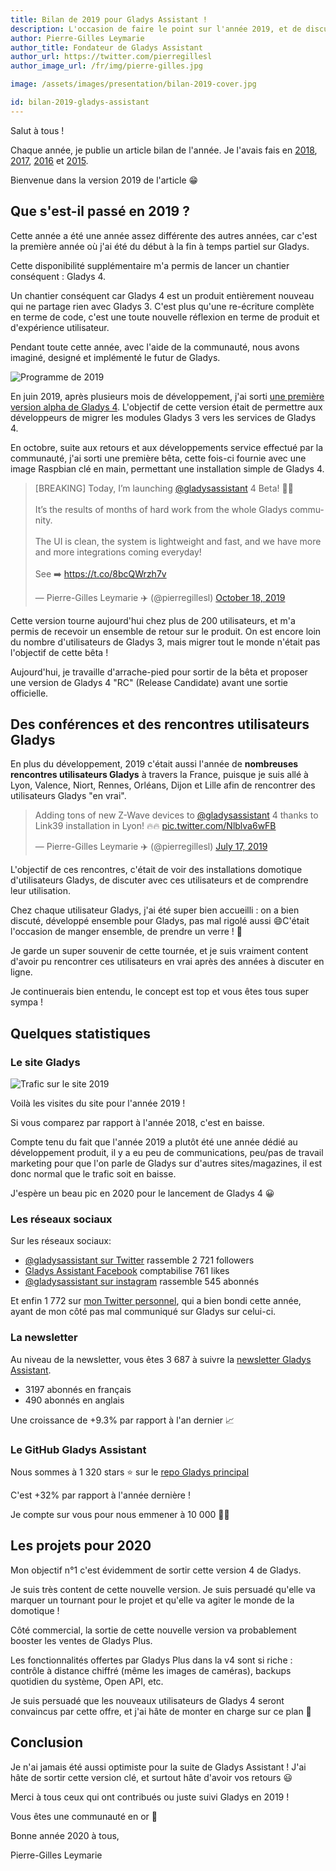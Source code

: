 ```yaml
---
title: Bilan de 2019 pour Gladys Assistant !
description: L'occasion de faire le point sur l'année 2019, et de discuter des projets pour 2020.
author: Pierre-Gilles Leymarie
author_title: Fondateur de Gladys Assistant
author_url: https://twitter.com/pierregillesl
author_image_url: /fr/img/pierre-gilles.jpg

image: /assets/images/presentation/bilan-2019-cover.jpg

id: bilan-2019-gladys-assistant
---
```


Salut à tous !

Chaque année, je publie un article bilan de l'année. Je l'avais fais en [2018](/fr/article/bilan-2018-pour-gladys-assistant), [2017](/fr/article/bilan-gladys-2017), [2016](/fr/article/bilan-annee-2016) et [2015](/fr/article/bilan-2015-et-projets-pour-2016).

Bienvenue dans la version 2019 de l'article 😁

<!--truncate-->

## Que s'est-il passé en 2019 ?

Cette année a été une année assez différente des autres années, car c'est la première année où j'ai été du début à la fin à temps partiel sur Gladys.

Cette disponibilité supplémentaire m'a permis de lancer un chantier conséquent : Gladys 4.

Un chantier conséquent car Gladys 4 est un produit entièrement nouveau qui ne partage rien avec Gladys 3. C'est plus qu'une re-écriture complète en terme de code, c'est une toute nouvelle réflexion en terme de produit et d'expérience utilisateur.

Pendant toute cette année, avec l'aide de la communauté, nous avons imaginé, designé et implémenté le futur de Gladys.

![Programme de 2019](/fr/img/articles/bilan-2019/2019-schedule.png)

En juin 2019, après plusieurs mois de développement, j'ai sorti [une première version alpha de Gladys 4](/fr/article/premiere-alpha-gladys-4). L'objectif de cette version était de permettre aux développeurs de migrer les modules Gladys 3 vers les services de Gladys 4.

En octobre, suite aux retours et aux développements service effectué par la communauté, j'ai sorti une première bêta, cette fois-ci fournie avec une image Raspbian clé en main, permettant une installation simple de Gladys 4.

<blockquote class="twitter-tweet"><p lang="en" dir="ltr">[BREAKING] Today, I’m launching <a href="https://twitter.com/gladysassistant?ref_src=twsrc%5Etfw">@gladysassistant</a> 4 Beta! 🚀🚀<br/><br/>It’s the results of months of hard work from the whole Gladys community.<br/><br/>The UI is clean, the system is lightweight and fast, and we have more and more integrations coming everyday!<br/><br/>See ➡️ <a href="https://t.co/8bcQWrzh7v">https://t.co/8bcQWrzh7v</a></p>&mdash; Pierre-Gilles Leymarie ✈️ (@pierregillesl) <a href="https://twitter.com/pierregillesl/status/1185254263309635585?ref_src=twsrc%5Etfw">October 18, 2019</a></blockquote> <script async src="https://platform.twitter.com/widgets.js" charset="utf-8"></script>

Cette version tourne aujourd'hui chez plus de 200 utilisateurs, et m'a permis de recevoir un ensemble de retour sur le produit. On est encore loin du nombre d'utilisateurs de Gladys 3, mais migrer tout le monde n'était pas l'objectif de cette bêta !

Aujourd'hui, je travaille d'arrache-pied pour sortir de la bêta et proposer une version de Gladys 4 "RC" (Release Candidate) avant une sortie officielle.

## Des conférences et des rencontres utilisateurs Gladys

En plus du développement, 2019 c'était aussi l'année de **nombreuses rencontres utilisateurs Gladys** à travers la France, puisque je suis allé à Lyon, Valence, Niort, Rennes, Orléans, Dijon et Lille afin de rencontrer des utilisateurs Gladys "en vrai".

<blockquote class="twitter-tweet"><p lang="en" dir="ltr">Adding tons of new Z-Wave devices to <a href="https://twitter.com/gladysassistant?ref_src=twsrc%5Etfw">@gladysassistant</a> 4 thanks to Link39 installation in Lyon! 🔥🔥 <a href="https://t.co/Nlblva6wFB">pic.twitter.com/Nlblva6wFB</a></p>&mdash; Pierre-Gilles Leymarie ✈️ (@pierregillesl) <a href="https://twitter.com/pierregillesl/status/1151594985717948416?ref_src=twsrc%5Etfw">July 17, 2019</a></blockquote> <script async src="https://platform.twitter.com/widgets.js" charset="utf-8"></script>

L'objectif de ces rencontres, c'était de voir des installations domotique d'utilisateurs Gladys, de discuter avec ces utilisateurs et de comprendre leur utilisation.

Chez chaque utilisateur Gladys, j'ai été super bien accueilli : on a bien discuté, développé ensemble pour Gladys, pas mal rigolé aussi 😄C'était l'occasion de manger ensemble, de prendre un verre ! 🍻

Je garde un super souvenir de cette tournée, et je suis vraiment content d'avoir pu rencontrer ces utilisateurs en vrai après des années à discuter en ligne.

Je continuerais bien entendu, le concept est top et vous êtes tous super sympa !

## Quelques statistiques

### Le site Gladys

![Trafic sur le site 2019](/fr/img/articles/bilan-2019/traffic.jpg)

Voilà les visites du site pour l'année 2019 !

Si vous comparez par rapport à l'année 2018, c'est en baisse.

Compte tenu du fait que l'année 2019 a plutôt été une année dédié au développement produit, il y a eu peu de communications, peu/pas de travail marketing pour que l'on parle de Gladys sur d'autres sites/magazines, il est donc normal que le trafic soit en baisse.

J'espère un beau pic en 2020 pour le lancement de Gladys 4 😀

### Les réseaux sociaux

Sur les réseaux sociaux:

- [@gladysassistant sur Twitter](https://twitter.com/gladysassistant) rassemble 2 721 followers
- [Gladys Assistant Facebook](https://www.facebook.com/gladysassistant) comptabilise 761 likes
- [@gladysassistant sur instagram](https://www.instagram.com/gladysassistant) rassemble 545 abonnés

Et enfin 1 772 sur [mon Twitter personnel](https://twitter.com/pierregillesl), qui a bien bondi cette année, ayant de mon côté pas mal communiqué sur Gladys sur celui-ci.

### La newsletter

Au niveau de la newsletter, vous êtes 3 687 à suivre la [newsletter Gladys Assistant](https://email-list.gladysassistant.com/subscription/1mXJoEWEl).

- 3197 abonnés en français
- 490 abonnés en anglais

Une croissance de +9.3% par rapport à l'an dernier 📈

### Le GitHub Gladys Assistant

Nous sommes à 1 320 stars ⭐ sur le [repo Gladys principal](https://github.com/GladysAssistant/Gladys)

C'est +32% par rapport à l'année dernière !

Je compte sur vous pour nous emmener à 10 000 🚀🚀

## Les projets pour 2020

Mon objectif n°1 c'est évidemment de sortir cette version 4 de Gladys.

Je suis très content de cette nouvelle version. Je suis persuadé qu'elle va marquer un tournant pour le projet et qu'elle va agiter le monde de la domotique !

Côté commercial, la sortie de cette nouvelle version va probablement booster les ventes de Gladys Plus.

Les fonctionnalités offertes par Gladys Plus dans la v4 sont si riche : contrôle à distance chiffré (même les images de caméras), backups quotidien du système, Open API, etc.

Je suis persuadé que les nouveaux utilisateurs de Gladys 4 seront convaincus par cette offre, et j'ai hâte de monter en charge sur ce plan 🙂

## Conclusion

Je n'ai jamais été aussi optimiste pour la suite de Gladys Assistant ! J'ai hâte de sortir cette version clé, et surtout hâte d'avoir vos retours 😃

Merci à tous ceux qui ont contribués ou juste suivi Gladys en 2019 !

Vous êtes une communauté en or 🏅

Bonne année 2020 à tous,

Pierre-Gilles Leymarie
